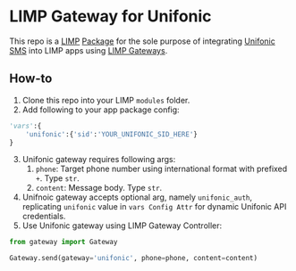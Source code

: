 # LIMP Gateway for Unifonic
This repo is a [LIMP](https://github.com/masaar/limp) [Package](https://github.com/masaar/limp-docs/blob/APIv5.8/api/package.md) for the sole purpose of integrating [Unifonic SMS](https://www.unifonic.com/SMS) into LIMP apps using [LIMP Gateways](https://github.com/masaar/limp-docs/blob/APIv5.8/api/gateways.md).

## How-to
1. Clone this repo into your LIMP `modules` folder.
2. Add following to your app package config:
```python
'vars':{
	'unifonic':{'sid':'YOUR_UNIFONIC_SID_HERE'}
}
```
3. Unifonic gateway requires following args:
   1. `phone`: Target phone number using international format with prefixed `+`. Type `str`.
   2. `content`: Message body. Type `str`.
4. Unifnoic gateway accepts optional arg, namely `unifonic_auth`, replicating `unifonic` value in `vars Config Attr` for dynamic Unifonic API credentials.
5. Use Unifonic gateway using LIMP Gateway Controller:
```python
from gateway import Gateway

Gateway.send(gateway='unifonic', phone=phone, content=content)
```